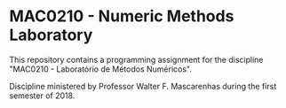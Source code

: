 # MAC0210 - Numeric Methods Laboratory

This repository contains a programming assignment for the discipline "MAC0210 - Laboratório de Métodos Numéricos".

Discipline ministered by Professor Walter F. Mascarenhas during the first semester of 2018.
